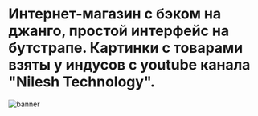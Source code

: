 <h1>Интернет-магазин с бэком на джанго, простой интерфейс на бутстрапе. Картинки с товарами взяты у индусов с youtube канала "Nilesh Technology".</h1>

![banner](django-shop.gif)

